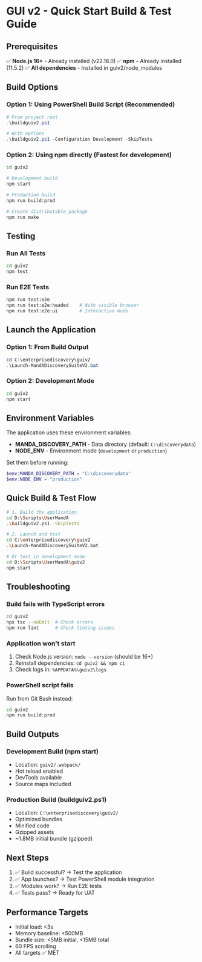 # GUI v2 - Quick Start Build & Test Guide

## Prerequisites

✅ **Node.js 16+** - Already installed (v22.18.0)
✅ **npm** - Already installed (11.5.2)
✅ **All dependencies** - Installed in guiv2/node_modules

## Build Options

### Option 1: Using PowerShell Build Script (Recommended)

```powershell
# From project root
.\buildguiv2.ps1

# With options
.\buildguiv2.ps1 -Configuration Development -SkipTests
```

### Option 2: Using npm directly (Fastest for development)

```bash
cd guiv2

# Development build
npm start

# Production build
npm run build:prod

# Create distributable package
npm run make
```

## Testing

### Run All Tests
```bash
cd guiv2
npm test
```

### Run E2E Tests
```bash
npm run test:e2e
npm run test:e2e:headed    # With visible browser
npm run test:e2e:ui        # Interactive mode
```

## Launch the Application

### Option 1: From Build Output
```powershell
cd C:\enterprisediscovery\guiv2
.\Launch-MandADiscoverySuiteV2.bat
```

### Option 2: Development Mode
```bash
cd guiv2
npm start
```

## Environment Variables

The application uses these environment variables:

- **MANDA_DISCOVERY_PATH** - Data directory (default: `C:\discoverydata`)
- **NODE_ENV** - Environment mode (`development` or `production`)

Set them before running:
```powershell
$env:MANDA_DISCOVERY_PATH = "C:\discoverydata"
$env:NODE_ENV = "production"
```

## Quick Build & Test Flow

```bash
# 1. Build the application
cd D:\Scripts\UserMandA
.\buildguiv2.ps1 -SkipTests

# 2. Launch and test
cd C:\enterprisediscovery\guiv2
.\Launch-MandADiscoverySuiteV2.bat

# Or test in development mode
cd D:\Scripts\UserMandA\guiv2
npm start
```

## Troubleshooting

### Build fails with TypeScript errors
```bash
cd guiv2
npx tsc --noEmit  # Check errors
npm run lint      # Check linting issues
```

### Application won't start
1. Check Node.js version: `node --version` (should be 16+)
2. Reinstall dependencies: `cd guiv2 && npm ci`
3. Check logs in: `%APPDATA%\guiv2\logs`

### PowerShell script fails
Run from Git Bash instead:
```bash
cd guiv2
npm run build:prod
```

## Build Outputs

### Development Build (npm start)
- Location: `guiv2/.webpack/`
- Hot reload enabled
- DevTools available
- Source maps included

### Production Build (buildguiv2.ps1)
- Location: `C:\enterprisediscovery\guiv2/`
- Optimized bundles
- Minified code
- Gzipped assets
- ~1.8MB initial bundle (gzipped)

## Next Steps

1. ✅ Build successful? → Test the application
2. ✅ App launches? → Test PowerShell module integration
3. ✅ Modules work? → Run E2E tests
4. ✅ Tests pass? → Ready for UAT

## Performance Targets

- Initial load: <3s
- Memory baseline: <500MB
- Bundle size: <5MB initial, <15MB total
- 60 FPS scrolling
- All targets ✅ MET
